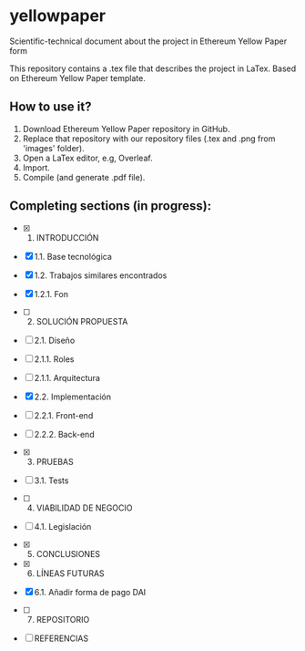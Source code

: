 # yellowpaper
Scientific-technical document about the project in Ethereum Yellow Paper form

This repository contains a .tex file that describes the project in LaTex. Based on Ethereum Yellow Paper template.

## How to use it?

1. Download Ethereum Yellow Paper repository in GitHub.
2. Replace that repository with our repository files (.tex and .png from 'images' folder).
3. Open a LaTex editor, e.g, Overleaf.
4. Import.
5. Compile (and generate .pdf file).

## Completing sections (in progress):

- [x] 1. INTRODUCCIÓN
- [x] 1.1. Base tecnológica
- [x] 1.2. Trabajos similares encontrados
- [x] 1.2.1. Fon

- [ ] 2. SOLUCIÓN PROPUESTA
- [ ] 2.1. Diseño
- [ ] 2.1.1. Roles
- [ ] 2.1.1. Arquitectura
- [x] 2.2. Implementación
- [ ] 2.2.1. Front-end
- [ ] 2.2.2. Back-end

- [x] 3. PRUEBAS
- [ ] 3.1. Tests

- [ ] 4. VIABILIDAD DE NEGOCIO
- [ ] 4.1. Legislación

- [x] 5. CONCLUSIONES

- [x] 6. LÍNEAS FUTURAS
- [x] 6.1. Añadir forma de pago DAI

- [ ] 7. REPOSITORIO

- [ ] REFERENCIAS
